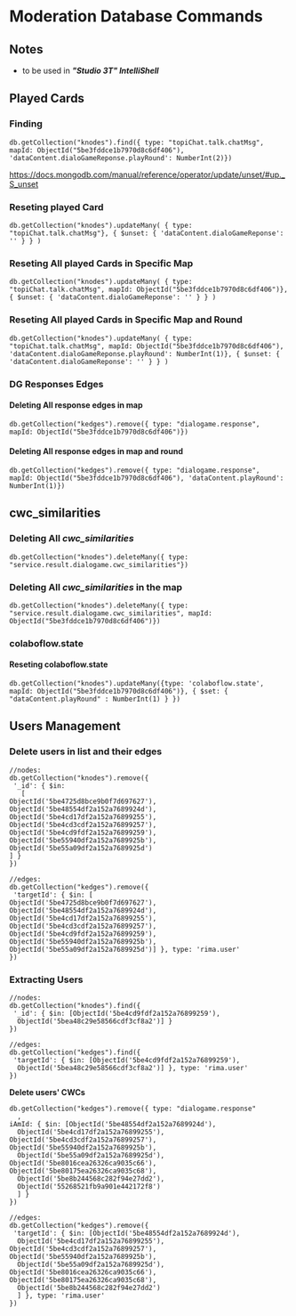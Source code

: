 # Moderation Database Commands

## Notes

- to be used in ***"Studio 3T" IntelliShell***

## Played Cards

### Finding

```mongo
db.getCollection("knodes").find({ type: "topiChat.talk.chatMsg", mapId: ObjectId("5be3fddce1b7970d8c6df406"), 'dataContent.dialoGameReponse.playRound': NumberInt(2)})
```

https://docs.mongodb.com/manual/reference/operator/update/unset/#up._S_unset

### Reseting played Card

```mongo
db.getCollection("knodes").updateMany( { type: "topiChat.talk.chatMsg"}, { $unset: { 'dataContent.dialoGameReponse': '' } } )
```

### Reseting All played Cards in Specific Map

```mongo
db.getCollection("knodes").updateMany( { type: "topiChat.talk.chatMsg", mapId: ObjectId("5be3fddce1b7970d8c6df406")}, { $unset: { 'dataContent.dialoGameReponse': '' } } )
```

### Reseting All played Cards in Specific Map and Round

```mongo
db.getCollection("knodes").updateMany( { type: "topiChat.talk.chatMsg", mapId: ObjectId("5be3fddce1b7970d8c6df406"), 'dataContent.dialoGameReponse.playRound': NumberInt(1)}, { $unset: { 'dataContent.dialoGameReponse': '' } } )
```

### DG Responses  Edges

#### Deleting All response edges in map

```mongo
db.getCollection("kedges").remove({ type: "dialogame.response",  mapId: ObjectId("5be3fddce1b7970d8c6df406")})
```

#### Deleting All response edges in map and round

```mongo
db.getCollection("kedges").remove({ type: "dialogame.response",  mapId: ObjectId("5be3fddce1b7970d8c6df406"), 'dataContent.playRound': NumberInt(1)})
```

## cwc_similarities

### Deleting All *cwc_similarities*

```mongo
db.getCollection("knodes").deleteMany({ type: "service.result.dialogame.cwc_similarities"})
```

### Deleting All *cwc_similarities* in the map

```mongo
db.getCollection("knodes").deleteMany({ type: "service.result.dialogame.cwc_similarities", mapId: ObjectId("5be3fddce1b7970d8c6df406")})
```

### colaboflow.state

#### Reseting colaboflow.state

```mongo
db.getCollection("knodes").updateMany({type: 'colaboflow.state', mapId: ObjectId("5be3fddce1b7970d8c6df406")}, { $set: { "dataContent.playRound" : NumberInt(1) } })
```

## Users Management

### **Delete users in list and their edges**

```mongo
//nodes:
db.getCollection("knodes").remove({
 '_id': { $in: 
   [
ObjectId('5be4725d8bce9b0f7d697627'),
ObjectId('5be48554df2a152a7689924d'),
ObjectId('5be4cd17df2a152a76899255'),
ObjectId('5be4cd3cdf2a152a76899257'),
ObjectId('5be4cd9fdf2a152a76899259'),
ObjectId('5be55940df2a152a7689925b'),
ObjectId('5be55a09df2a152a7689925d')
] } 
})

//edges:
db.getCollection("kedges").remove({
 'targetId': { $in: [
ObjectId('5be4725d8bce9b0f7d697627'),
ObjectId('5be48554df2a152a7689924d'),
ObjectId('5be4cd17df2a152a76899255'),
ObjectId('5be4cd3cdf2a152a76899257'),
ObjectId('5be4cd9fdf2a152a76899259'),
ObjectId('5be55940df2a152a7689925b'),
ObjectId('5be55a09df2a152a7689925d')] }, type: 'rima.user' 
})
```

### Extracting Users

```mongo
//nodes:
db.getCollection("knodes").find({
 '_id': { $in: [ObjectId('5be4cd9fdf2a152a76899259'), 
  ObjectId('5bea48c29e58566cdf3cf8a2')] } 
})

//edges:
db.getCollection("kedges").find({
 'targetId': { $in: [ObjectId('5be4cd9fdf2a152a76899259'), 
  ObjectId('5bea48c29e58566cdf3cf8a2')] }, type: 'rima.user' 
})
```

**Delete users' CWCs**

```mongo
db.getCollection("kedges").remove({ type: "dialogame.response"
  ,
iAmId: { $in: [ObjectId('5be48554df2a152a7689924d'), 
  ObjectId('5be4cd17df2a152a76899255'), ObjectId('5be4cd3cdf2a152a76899257'), ObjectId('5be55940df2a152a7689925b'), 
  ObjectId('5be55a09df2a152a7689925d'), ObjectId('5be8016cea26326ca9035c66'), ObjectId('5be80175ea26326ca9035c68'),
  ObjectId('5be8b244568c282f94e27dd2'),
  ObjectId('55268521fb9a901e442172f8')
  ] }
})

//edges:
db.getCollection("kedges").remove({
 'targetId': { $in: [ObjectId('5be48554df2a152a7689924d'), 
  ObjectId('5be4cd17df2a152a76899255'), ObjectId('5be4cd3cdf2a152a76899257'), ObjectId('5be55940df2a152a7689925b'), 
  ObjectId('5be55a09df2a152a7689925d'), ObjectId('5be8016cea26326ca9035c66'), ObjectId('5be80175ea26326ca9035c68'),
  ObjectId('5be8b244568c282f94e27dd2')
  ] }, type: 'rima.user' 
})
```



